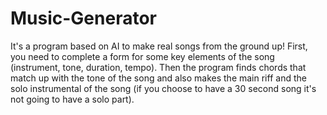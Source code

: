 # Music-Generator
It's a program based on AI to make real songs from the ground up!
First, you need to complete a form for some key elements of the song (instrument, tone, duration, tempo). Then the program finds chords that match up with the tone
of the song and also makes the main riff and the solo instrumental of the song (if you choose to have a 30 second song it's not going to have a solo part).
